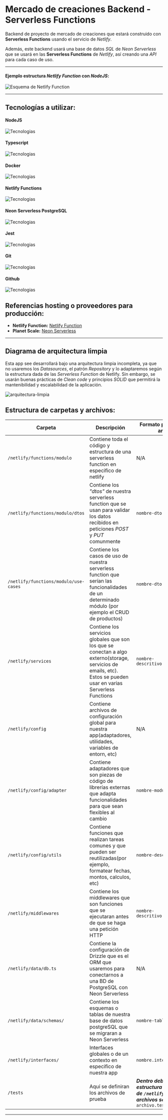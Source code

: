 # Mercado de creaciones Backend - Serverless Functions

Backend de proyecto de mercado de creaciones que estará construido con **Serverless Functions** usando el servicio de _Netlify_.

Además, este backend usará una base de datos _SQL_ de _Neon Serverless_ que se usará en las **Serverless Functions** de _Netlify_, así creando una _API_ para cada caso de uso.

___

#### **Ejemplo estructura _Netlify Function_ con _NodeJS_:**

![Esquema de Netlify Function](https://www.netlify.com/v3/img/products/functions-manage.webp)
___

## Tecnologías a utilizar:
#### **NodeJS** 
![Tecnologias](https://skillicons.dev/icons?i=nodejs)
#### **Typescript**
![Tecnologias](https://skillicons.dev/icons?i=typescript)
#### **Docker**
![Tecnologias](https://skillicons.dev/icons?i=docker)
#### **Netlify Functions**
![Tecnologias](https://skillicons.dev/icons?i=netlify)
#### **Neon Serverless PostgreSQL**
![Tecnologias](https://skillicons.dev/icons?i=postgres)
#### **Jest**
![Tecnologias](https://skillicons.dev/icons?i=jest)
#### **Git**
![Tecnologias](https://skillicons.dev/icons?i=git)
#### **Github**
![Tecnologias](https://skillicons.dev/icons?i=github)

## Referencias hosting o proveedores para producción:
- **Netlify Function:** [Netlify Function](https://www.netlify.com/platform/core/functions/)
- **Planet Scale:** [Neon Serverless](https://neon.tech/)

---

## Diagrama de arquitectura limpia
Esta app see desarrollará bajo una arquitectura limpia incompleta, ya que no usaremos los _Datasources_, el patrón _Repository_ y lo adaptaremos según la estructura dada de las _Serverless Function_ de Netlify. Sin embargo, se usarán buenas prácticas de _Clean code_ y principios _SOLID_ que permitirá la mantenibilidad y escalabilidad de la aplicación.

![arquitectura-limpia](https://www.redalyc.org/journal/3442/344268257016/344268257016_gf4.png)


## Estructura de carpetas y archivos:

| Carpeta                               | Descripción | Formato para nombrar archivo | 
| ------------------------------------  | ----------- | ---------------------------- |
| `/netlify/functions/modulo`           | Contiene toda el código y estructura de una serverless function en especifico de netlify |  N/A |
| `/netlify/functions/modulo/dtos`      | Contiene los _"dtos"_ de nuestra serverless function que se usan para validar los datos recibidos en peticiones _POST_ y _PUT_ comunmente | `nombre-dto.dto.ts` |
| `/netlify/functions/modulo/use-cases` | Contiene los casos de uso de nuestra serverless function que serían las funcionalidades de un determinado módulo (por ejemplo el CRUD de productos) | `nombre-dto.dto.ts` |
| `/netlify/services`                   | Contiene los servicios globales que son los que se conectan a algo externo(storage, servicios de emails, etc). Estos se pueden usar en varias Serverless Functions | `nombre-descritivo.service.ts` |
| `/netlify/config`                     | Contiene archivos de configuración global para nuestra app(adaptadores, utilidades, variables de entorn, etc)  | N/A  |
| `/netlify/config/adapter`             | Contiene adaptadores que son piezas de código de librerías externas que adapta funcionalidades para que sean flexibles al cambio | `nombre-modulo.adapter.ts` |
| `/netlify/config/utils`               | Contiene funciones que realizan tareas comunes y que pueden ser reutilizadas(por ejemplo, formatear fechas, montos, calculos, etc)  | `nombre-descriptivo.ts` |
| `/netlify/middlewares`                | Contiene los middlewares que son funciones que se ejecutaran antes de que se haga una petición HTTP | `nombre-descritivo.middleware.ts` |
| `/netlify/data/db.ts`                 | Contiene la configuración de Drizzle que es el ORM que usaremos para conectarnos a una BD de PostgreSQL con Neon Serverless  | N/A |
| `/netlify/data/schemas/`              | Contiene los esquemas o tablas de nuestra base de datos postgreSQL que se migraran a Neon Serverless  | `nombre-tabla.schema.ts` |
| `/netlify/interfaces/`                | Interfaces globales o de un contexto en especifico de nuestra app  | `nombre.interface.ts` |
| `/tests`                              | Aquí se definiran los archivos de prueba |  **_Dentro debe seguir la estructura de carpetas de `/netlify` y los archivos se definen así:_** `archivo.test.ts` |
---
